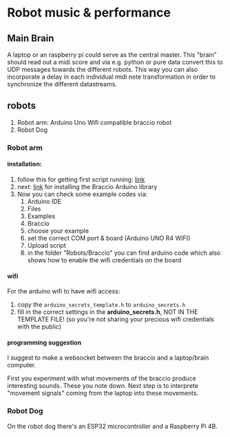 # Robot music & performance

## Main Brain

A laptop or an raspberry pi could serve as the central master. 
This "brain" should read out a midi score and via e.g. python or pure data convert this to UDP messages towards the different robots. This way you can also incorporate a delay in each individual midi note transformation in order to synchronize the different datastreams.

## robots

1. Robot arm: Arduino Uno Wifi compatible braccio robot
2. Robot Dog

### Robot arm

#### installation:

1. follow this for getting first script running: [link](https://docs.arduino.cc/tutorials/uno-r4-wifi/r4-wifi-getting-started/)
2. next: [link](https://docs.arduino.cc/retired/getting-started-guides/Braccio/) for installing the Braccio Arduino library
3. Now you can check some example codes via:
    1. Arduino IDE
    2. Files
    3. Examples
    4. Braccio
    5. choose your example
    6. set the correct COM port & board (Arduino UNO R4 WIFI)
    7. Upload script
    8. in the folder "Robots/Braccio" you can find arduino code which also shows how to enable the wifi credentials on the board 
    

#### wifi

For the arduino wifi to have wifi access: 
1. copy the `arduino_secrets_template.h` to `arduino_secrets.h`
2. fill in the correct settings in the **arduino_secrets.h**, NOT IN THE TEMPLATE FILE! (so you're not sharing your precious wifi credentials with the public)

#### programming suggestion

I suggest to make a websocket between the braccio and a laptop/brain computer.

First you experiment with what movements of the braccio produce interesting sounds. These you note down.
Next step is to interprete "movement signals" coming from the laptop into these movements.

### Robot Dog

On the robot dog there's an ESP32 microcontroller and a Raspberry Pi 4B. 